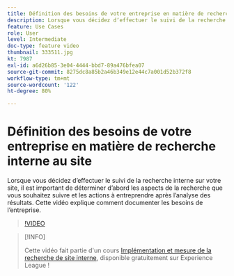 ```yaml
---
title: Définition des besoins de votre entreprise en matière de recherche interne au site
description: Lorsque vous décidez dʼeffectuer le suivi de la recherche interne sur votre site, il est important de déterminer dʼabord les aspects de la recherche que vous souhaitez suivre et les actions à entreprendre après lʼanalyse des résultats. Cette vidéo explique comment documenter les besoins de lʼentreprise.
feature: Use Cases
role: User
level: Intermediate
doc-type: feature video
thumbnail: 333511.jpg
kt: 7987
exl-id: a6d26b85-3e04-4444-bbd7-89a476bfea07
source-git-commit: 8275dc8a85b2a46b349e12e44c7a001d52b372f8
workflow-type: tm+mt
source-wordcount: '122'
ht-degree: 80%

---
```


# Définition des besoins de votre entreprise en matière de recherche interne au site

Lorsque vous décidez dʼeffectuer le suivi de la recherche interne sur votre site, il est important de déterminer dʼabord les aspects de la recherche que vous souhaitez suivre et les actions à entreprendre après lʼanalyse des résultats. Cette vidéo explique comment documenter les besoins de lʼentreprise.

>[!VIDEO](https://video.tv.adobe.com/v/333511/?quality=12&learn=on)

>[!INFO]
>
> Cette vidéo fait partie d&#39;un cours [Implémentation et mesure de la recherche de site interne](https://experienceleague.adobe.com/?recommended=Analytics-U-1-2021.1.search), disponible gratuitement sur Experience League !